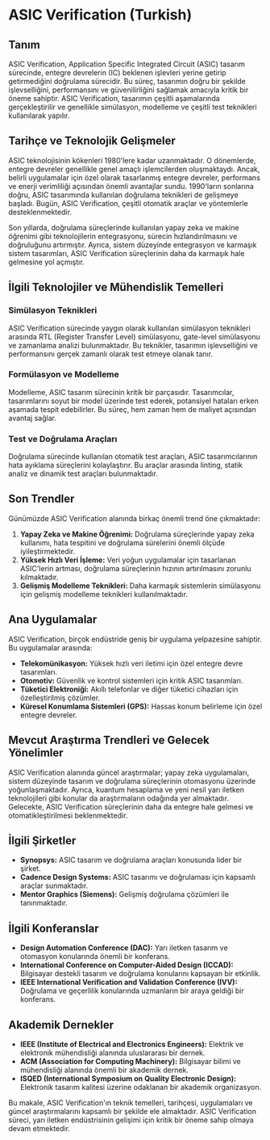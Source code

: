 # ASIC Verification (Turkish)

## Tanım

ASIC Verification, Application Specific Integrated Circuit (ASIC) tasarım sürecinde, entegre devrelerin (IC) beklenen işlevleri yerine getirip getirmediğini doğrulama sürecidir. Bu süreç, tasarımın doğru bir şekilde işlevselliğini, performansını ve güvenilirliğini sağlamak amacıyla kritik bir öneme sahiptir. ASIC Verification, tasarımın çeşitli aşamalarında gerçekleştirilir ve genellikle simülasyon, modelleme ve çeşitli test teknikleri kullanılarak yapılır.

## Tarihçe ve Teknolojik Gelişmeler

ASIC teknolojisinin kökenleri 1980'lere kadar uzanmaktadır. O dönemlerde, entegre devreler genellikle genel amaçlı işlemcilerden oluşmaktaydı. Ancak, belirli uygulamalar için özel olarak tasarlanmış entegre devreler, performans ve enerji verimliliği açısından önemli avantajlar sundu. 1990'ların sonlarına doğru, ASIC tasarımında kullanılan doğrulama teknikleri de gelişmeye başladı. Bugün, ASIC Verification, çeşitli otomatik araçlar ve yöntemlerle desteklenmektedir.

Son yıllarda, doğrulama süreçlerinde kullanılan yapay zeka ve makine öğrenimi gibi teknolojilerin entegrasyonu, sürecin hızlandırılmasını ve doğruluğunu artırmıştır. Ayrıca, sistem düzeyinde entegrasyon ve karmaşık sistem tasarımları, ASIC Verification süreçlerinin daha da karmaşık hale gelmesine yol açmıştır.

## İlgili Teknolojiler ve Mühendislik Temelleri

### Simülasyon Teknikleri

ASIC Verification sürecinde yaygın olarak kullanılan simülasyon teknikleri arasında RTL (Register Transfer Level) simülasyonu, gate-level simülasyonu ve zamanlama analizi bulunmaktadır. Bu teknikler, tasarımın işlevselliğini ve performansını gerçek zamanlı olarak test etmeye olanak tanır.

### Formülasyon ve Modelleme

Modelleme, ASIC tasarım sürecinin kritik bir parçasıdır. Tasarımcılar, tasarımlarını soyut bir model üzerinde test ederek, potansiyel hataları erken aşamada tespit edebilirler. Bu süreç, hem zaman hem de maliyet açısından avantaj sağlar.

### Test ve Doğrulama Araçları

Doğrulama sürecinde kullanılan otomatik test araçları, ASIC tasarımcılarının hata ayıklama süreçlerini kolaylaştırır. Bu araçlar arasında linting, statik analiz ve dinamik test araçları bulunmaktadır.

## Son Trendler

Günümüzde ASIC Verification alanında birkaç önemli trend öne çıkmaktadır:

1. **Yapay Zeka ve Makine Öğrenimi:** Doğrulama süreçlerinde yapay zeka kullanımı, hata tespitini ve doğrulama sürelerini önemli ölçüde iyileştirmektedir.
2. **Yüksek Hızlı Veri İşleme:** Veri yoğun uygulamalar için tasarlanan ASIC'lerin artması, doğrulama süreçlerinin hızının artırılmasını zorunlu kılmaktadır.
3. **Gelişmiş Modelleme Teknikleri:** Daha karmaşık sistemlerin simülasyonu için gelişmiş modelleme teknikleri kullanılmaktadır.

## Ana Uygulamalar

ASIC Verification, birçok endüstride geniş bir uygulama yelpazesine sahiptir. Bu uygulamalar arasında:

- **Telekomünikasyon:** Yüksek hızlı veri iletimi için özel entegre devre tasarımları.
- **Otomotiv:** Güvenlik ve kontrol sistemleri için kritik ASIC tasarımları.
- **Tüketici Elektroniği:** Akıllı telefonlar ve diğer tüketici cihazları için özelleştirilmiş çözümler.
- **Küresel Konumlama Sistemleri (GPS):** Hassas konum belirleme için özel entegre devreler.

## Mevcut Araştırma Trendleri ve Gelecek Yönelimler

ASIC Verification alanında güncel araştırmalar; yapay zeka uygulamaları, sistem düzeyinde tasarım ve doğrulama süreçlerinin otomasyonu üzerinde yoğunlaşmaktadır. Ayrıca, kuantum hesaplama ve yeni nesil yarı iletken teknolojileri gibi konular da araştırmaların odağında yer almaktadır. Gelecekte, ASIC Verification süreçlerinin daha da entegre hale gelmesi ve otomatikleştirilmesi beklenmektedir.

## İlgili Şirketler

- **Synopsys:** ASIC tasarım ve doğrulama araçları konusunda lider bir şirket.
- **Cadence Design Systems:** ASIC tasarımı ve doğrulaması için kapsamlı araçlar sunmaktadır.
- **Mentor Graphics (Siemens):** Gelişmiş doğrulama çözümleri ile tanınmaktadır.

## İlgili Konferanslar

- **Design Automation Conference (DAC):** Yarı iletken tasarım ve otomasyon konularında önemli bir konferans.
- **International Conference on Computer-Aided Design (ICCAD):** Bilgisayar destekli tasarım ve doğrulama konularını kapsayan bir etkinlik.
- **IEEE International Verification and Validation Conference (IVV):** Doğrulama ve geçerlilik konularında uzmanların bir araya geldiği bir konferans.

## Akademik Dernekler

- **IEEE (Institute of Electrical and Electronics Engineers):** Elektrik ve elektronik mühendisliği alanında uluslararası bir dernek.
- **ACM (Association for Computing Machinery):** Bilgisayar bilimi ve mühendisliği alanında önemli bir akademik dernek.
- **ISQED (International Symposium on Quality Electronic Design):** Elektronik tasarım kalitesi üzerine odaklanan bir akademik organizasyon.

Bu makale, ASIC Verification'ın teknik temelleri, tarihçesi, uygulamaları ve güncel araştırmalarını kapsamlı bir şekilde ele almaktadır. ASIC Verification süreci, yarı iletken endüstrisinin gelişimi için kritik bir öneme sahip olmaya devam etmektedir.